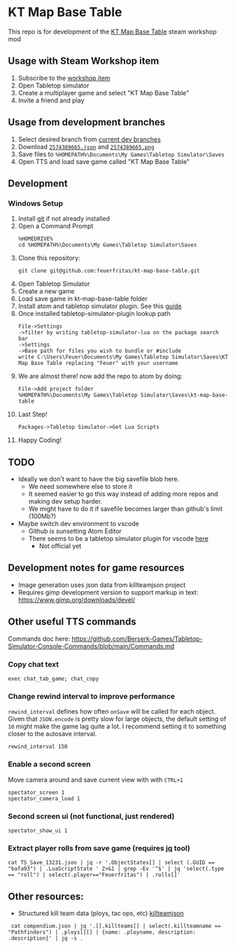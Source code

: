 
# KT Map Base Table

This repo is for development of the [KT Map Base Table][ktmbt_item] steam workshop mod

## Usage with Steam Workshop item

1. Subscribe to the [workshop item][ktmbt_item]
1. Open Tabletop simulator
1. Create a multiplayer game and select "KT Map Base Table"
1. Invite a friend and play

## Usage from development branches

1. Select desired branch from [current dev branches](https://github.com/feuerfritas/kt-map-base-table/branches)
1. Download [`2574389665.json`](./2574389665.json) and [`2574389665.png`](./2574389665.png)
1. Save files to `%HOMEPATH%\Documents\My Games\Tabletop Simulator\Saves`
1. Open TTS and load save game called "KT Map Base Table"

## Development

### Windows Setup

1. Install [git](https://git-scm.com/download/win) if not already installed
1. Open a Command Prompt
    ```
    %HOMEDRIVE%
    cd %HOMEPATH%\Documents\My Games\Tabletop Simulator\Saves
    ```
1. Clone this repository:
    ```
    git clone git@github.com:feuerfritas/kt-map-base-table.git
    ```
1. Open Tabletop Simulator
1. Create a new game
1. Load save game in kt-map-base-table folder
1. Install atom and tabletop simulator plugin. See this [guide](https://api.tabletopsimulator.com/atom/#installing-the-official-plugin)
1. Once installed tabletop-simulator-plugin lookup path
    ```
    File->Settings
    ->filter by writing tabletop-simulator-lua on the package search bar
    ->Settings
    ->Base path for files you wish to bundle or #include
    write C:\Users\Feuer\Documents\My Games\Tabletop Simulator\Saves\KT Map Base Table replacing "Feuer" with your username
    ```
1. We are almost there! now add the repo to atom by doing:
    ```
    File->Add project folder
    %HOMEPATH%\Documents\My Games\Tabletop Simulator\Saves\kt-map-base-table
    ```
1. Last Step!
    ```
    Packages->Tabletop Simulator->Get Lua Scripts
    ```
1. Happy Coding!

## TODO

- Ideally we don't want to have the big savefile blob here.
  - We need somewhere else to store it
  - It seemed easier to go this way instead of adding more repos and making dev setup harder.
  - We might have to do it if savefile becomes larger than github's limit (100Mb?)
- Maybe switch dev environment to vscode
  - Github is sunsetting Atom Editor
  - There seems to be a tabletop simulator plugin for vscode [here](https://marketplace.visualstudio.com/items?itemName=rolandostar.tabletopsimulator-lua)
    - Not official yet




## Development notes for game resources

- Image generation uses json data from killteamjson project
- Requires gimp development version to support markup in text: https://www.gimp.org/downloads/devel/


## Other useful TTS commands

Commands doc here: https://github.com/Berserk-Games/Tabletop-Simulator-Console-Commands/blob/main/Commands.md

### Copy chat text

```
exec chat_tab_game; chat_copy
```

### Change rewind interval to improve performance

`rewind_interval` defines how often `onSave` will be called for each object. Given that `JSON.encode` is pretty slow for large objects, the default setting of `10` might make the game lag quite a lot. I recommend setting it to something closer to the autosave interval.

```
rewind_interval 150
```

### Enable a second screen

Move camera around and save current view with with `CTRL+1`

```
spectator_screen 1
spectator_camera_load 1
```

### Second screen ui (not functional, just rendered)

```
spectator_show_ui 1
```

### Extract player rolls from save game (requires [jq](https://stedolan.github.io/jq/) tool)

```
cat TS_Save_13231.json | jq -r '.ObjectStates[] | select (.GUID == "bafa93") | .LuaScriptState ' 2>&1 | grep -Ev '^$' | jq 'select(.type == "roll") | select(.player=="Feuerfritas") | .rolls[]'
```

## Other resources:

- Structured kill team data (ploys, tac ops, etc) [killteamjson](https://github.com/vjosset/killteamjson)

```
 cat compendium.json | jq '.[].killteams[] | select(.killteamname == "Pathfinders") | .ploys[][] | {name: .ployname, description: .description}' | jq -s .
```

[ktmbt_item]: https://steamcommunity.com/sharedfiles/filedetails/?id=2574389665
